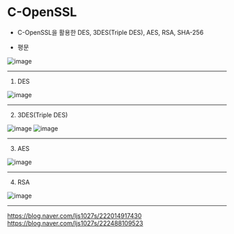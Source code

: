 # C-OpenSSL
* C-OpenSSL을 활용한 DES, 3DES(Triple DES), AES, RSA, SHA-256


* 평문

![image](https://user-images.githubusercontent.com/59761622/134145383-c13ea21f-d7da-43a8-ad42-205e168063a0.png)
***
1. DES

![image](https://user-images.githubusercontent.com/59761622/134145537-de184c7a-0898-4a9c-b7ba-f0b637333850.png)
***
2. 3DES(Triple DES)

![image](https://user-images.githubusercontent.com/59761622/134145662-b0517d25-5679-4166-b1e8-23c726fd00fd.png)
![image](https://user-images.githubusercontent.com/59761622/134145703-b3518acc-d6cf-49c8-aa0e-ed313cde61e4.png)
***
3. AES

![image](https://user-images.githubusercontent.com/59761622/134145846-c8bfa7e6-bd84-4ad4-8f60-815dfc384bd3.png)
***
4. RSA

![image](https://user-images.githubusercontent.com/59761622/134145979-3f773848-0112-463b-9a0d-e30727892d34.png)
***
https://blog.naver.com/ljs1027s/222014917430
https://blog.naver.com/ljs1027s/222488109523

